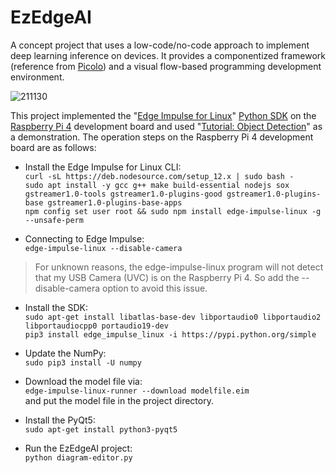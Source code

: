 # EzEdgeAI  
A concept project that uses a low-code/no-code approach to implement deep learning inference on devices. It provides a componentized framework (reference from [Picolo](https://tinyurl.com/ywn8bvb3)) and a visual flow-based programming development environment.  
  
![211130](https://user-images.githubusercontent.com/44540872/143999838-4a8b26e8-ead8-4083-a7b2-8b76e1fcc7d7.png)  
  
This project implemented the "[Edge Impulse for Linux](https://docs.edgeimpulse.com/docs/edge-impulse-for-linux)" [Python SDK](https://docs.edgeimpulse.com/docs/linux-python-sdk) on the [Raspberry Pi 4](https://docs.edgeimpulse.com/docs/raspberry-pi-4) development board and used "[Tutorial: Object Detection](https://docs.edgeimpulse.com/docs/object-detection)" as a demonstration. The operation steps on the Raspberry Pi 4 development board are as follows:  

* Install the Edge Impulse for Linux CLI:  
`curl -sL https://deb.nodesource.com/setup_12.x | sudo bash -`  
`sudo apt install -y gcc g++ make build-essential nodejs sox gstreamer1.0-tools gstreamer1.0-plugins-good gstreamer1.0-plugins-base gstreamer1.0-plugins-base-apps`  
`npm config set user root && sudo npm install edge-impulse-linux -g --unsafe-perm`  
  
* Connecting to Edge Impulse:  
`edge-impulse-linux --disable-camera`  
> For unknown reasons, the edge-impulse-linux program will not detect that my USB Camera (UVC) is on the Raspberry Pi 4. So add the --disable-camera option to avoid this issue.  
  
* Install the SDK:    
`sudo apt-get install libatlas-base-dev libportaudio0 libportaudio2 libportaudiocpp0 portaudio19-dev`  
`pip3 install edge_impulse_linux -i https://pypi.python.org/simple`  
  
* Update the NumPy:  
`sudo pip3 install -U numpy`  
  
* Download the model file via:  
`edge-impulse-linux-runner --download modelfile.eim`  
and put the model file in the project directory.
  
* Install the PyQt5:  
`sudo apt-get install python3-pyqt5`  
  
* Run the EzEdgeAI project:  
`python diagram-editor.py`
  